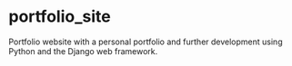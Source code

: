 # portfolio_site
Portfolio website with a personal portfolio and further development using Python and the Django web framework.
